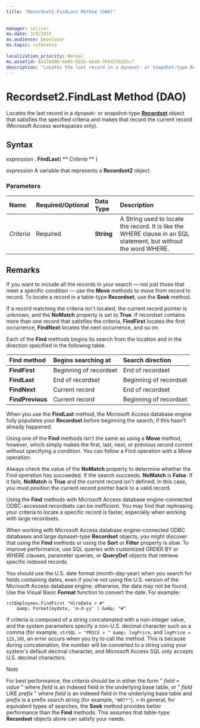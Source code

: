 ```yaml
---
title: "Recordset2.FindLast Method (DAO)"
 
 
manager: soliver
ms.date: 3/9/2015
ms.audience: Developer
ms.topic: reference
  
localization_priority: Normal
ms.assetid: 6a31dd00-8e05-6226-ebd8-703d2562b5c7
description: "Locates the last record in a dynaset- or snapshot-type Recordset object that satisfies the specified criteria and makes that record the current record (Microsoft Access workspaces only)."
---
```


# Recordset2.FindLast Method (DAO)

Locates the last record in a dynaset- or snapshot-type **[Recordset](recordset-object-dao.md)** object that satisfies the specified criteria and makes that record the current record (Microsoft Access workspaces only). 
  
## Syntax

 *expression*  . **FindLast**( ** *Criteria* ** ) 
  
 *expression*  A variable that represents a **Recordset2** object. 
  
### Parameters

|**Name**|**Required/Optional**|**Data Type**|**Description**|
|:-----|:-----|:-----|:-----|
| _Criteria_ <br/> |Required  <br/> |**String** <br/> |A String used to locate the record. It is like the WHERE clause in an SQL statement, but without the word WHERE.  <br/> |
   
## Remarks

If you want to include all the records in your search — not just those that meet a specific condition — use the **Move** methods to move from record to record. To locate a record in a table-type **Recordset**, use the **Seek** method. 
  
If a record matching the criteria isn't located, the current record pointer is unknown, and the **NoMatch** property is set to **True**. If recordset contains more than one record that satisfies the criteria, **FindFirst** locates the first occurrence, **FindNext** locates the next occurrence, and so on. 
  
Each of the **Find** methods begins its search from the location and in the direction specified in the following table. 
  
|**Find method**|**Begins searching at**|**Search direction**|
|:-----|:-----|:-----|
|**FindFirst** <br/> |Beginning of recordset  <br/> |End of recordset  <br/> |
|**FindLast** <br/> |End of recordset  <br/> |Beginning of recordset  <br/> |
|**FindNext** <br/> |Current record  <br/> |End of recordset  <br/> |
|**FindPrevious** <br/> |Current record  <br/> |Beginning of recordset  <br/> |
   
When you use the **FindLast** method, the Microsoft Access database engine fully populates your **Recordset** before beginning the search, if this hasn't already happened. 
  
Using one of the **Find** methods isn't the same as using a **Move** method, however, which simply makes the first, last, next, or previous record current without specifying a condition. You can follow a Find operation with a Move operation. 
  
Always check the value of the **NoMatch** property to determine whether the Find operation has succeeded. If the search succeeds, **NoMatch** is **False**. If it fails, **NoMatch** is **True** and the current record isn't defined. In this case, you must position the current record pointer back to a valid record. 
  
Using the **Find** methods with Microsoft Access database engine-connected ODBC-accessed recordsets can be inefficient. You may find that rephrasing your criteria to locate a specific record is faster, especially when working with large recordsets. 
  
When working with Microsoft Access database engine-connected ODBC databases and large dynaset-type **Recordset** objects, you might discover that using the **Find** methods or using the **Sort** or **Filter** property is slow. To improve performance, use SQL queries with customized ORDER BY or WHERE clauses, parameter queries, or **QueryDef** objects that retrieve specific indexed records. 
  
You should use the U.S. date format (month-day-year) when you search for fields containing dates, even if you're not using the U.S. version of the Microsoft Access database engine; otherwise, the data may not be found. Use the Visual Basic **Format** function to convert the date. For example: 
  
```
rstEmployees.FindFirst "HireDate > #" _ 
    &amp; Format(mydate, 'm-d-yy' ) &amp; "#" 

```

If criteria is composed of a string concatenated with a non-integer value, and the system parameters specify a non-U.S. decimal character such as a comma (for example,  `strSQL = "PRICE > " &amp; lngPrice`, and  `lngPrice = 125,50`), an error occurs when you try to call the method. This is because during concatenation, the number will be converted to a string using your system's default decimal character, and Microsoft Access SQL only accepts U.S. decimal characters.
  
> [!NOTE]
>  For best performance, the  *criteria*  should be in either the form "  *field*  =  *value*  " where  *field*  is an indexed field in the underlying base table, or "  *field*  LIKE  *prefix*  " where  *field*  is an indexed field in the underlying base table and  *prefix*  is a prefix search string (for example,  `"ART*"`). >  In general, for equivalent types of searches, the **Seek** method provides better performance than the **Find** methods. This assumes that table-type **Recordset** objects alone can satisfy your needs. 
  

